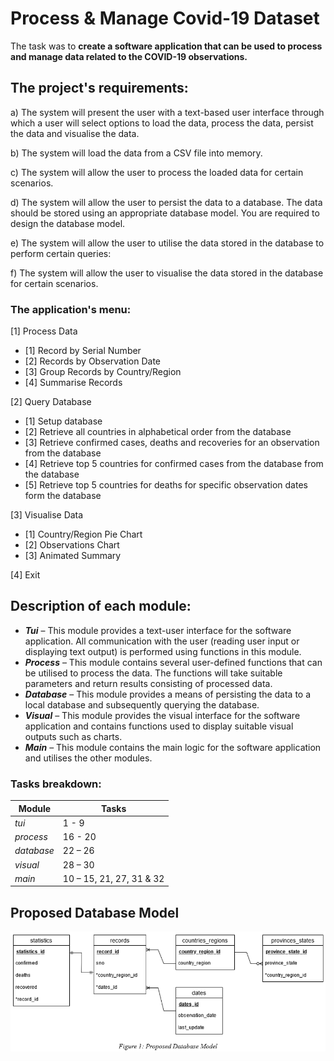 # Process & Manage Covid-19 Dataset
The task was to **create a software application that can be used to process and manage data related to the COVID-19 observations.**


## The project's requirements:

a) The system will present the user with a text-based user interface through which a user will select options to load the data, process the data, persist the data and visualise the data.

b) The system will load the data from a CSV file into memory.

c) The system will allow the user to process the loaded data for certain scenarios.

d) The system will allow the user to persist the data to a database. The data should be stored using an appropriate database model. You are required to design the database model.

e) The system will allow the user to utilise the data stored in the database to perform certain queries:

f) The system will allow the user to visualise the data stored in the database for certain scenarios.


### The application's menu:
[1] Process Data
* [1] Record by Serial Number
* [2] Records by Observation Date
* [3] Group Records by Country/Region
* [4] Summarise Records

[2] Query Database
* [1] Setup database
* [2] Retrieve all countries in alphabetical order from the database
* [3] Retrieve confirmed cases, deaths and recoveries for an observation from the database
* [4] Retrieve top 5 countries for confirmed cases from the database from the database
* [5] Retrieve top 5 countries for deaths for specific observation dates form the database

[3] Visualise Data
* [1] Country/Region Pie Chart
* [2] Observations Chart
* [3] Animated Summary

[4] Exit


## Description of each module:
- _**Tui**_ – This module provides a text-user interface for the software application. All communication with the user (reading user input or displaying text output) is performed using functions in this module.
- _**Process**_ – This module contains several user-defined functions that can be utilised to process the data. The functions will take suitable parameters and return results consisting of processed data.
- _**Database**_ – This module provides a means of persisting the data to a local database and subsequently querying the database.
- _**Visual**_ – This module provides the visual interface for the software application and contains functions used to display suitable visual outputs such as charts.
- _**Main**_ – This module contains the main logic for the software application and utilises the other modules.

### Tasks breakdown:
Module | Tasks | 
--- | --- | 
_tui_ | 1 - 9 |
_process_ | 16 - 20 |
_database_ | 22 – 26 |
_visual_ | 28 – 30 |
_main_ | 10 – 15, 21, 27, 31 & 32 |

## Proposed Database Model
![alt text](https://github.com/denisect/covid_19_dataset/blob/main/proposed_database_model.PNG?raw=true)
